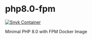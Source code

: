 # php8.0-fpm

[![Snyk Container](https://github.com/jsdecena/php80-fpm/actions/workflows/snyk-container-analysis.yml/badge.svg)](https://github.com/jsdecena/php80-fpm/actions/workflows/snyk-container-analysis.yml)

Minimal PHP 8.0 with FPM Docker Image
